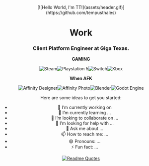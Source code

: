 <div align="center">
[![Hello World, I'm TT!](assets/header.gif)](https://github.com/tempusthales)

# Work
### Client Platform Engineer at Giga Texas.


**GAMING**

![Steam](https://img.shields.io/badge/steam-%23000000.svg?style=for-the-badge&logo=steam&logoColor=white)![Playstation 5](https://img.shields.io/badge/Playstation%205-003791?style=for-the-badge&logo=playstation-5&logoColor=white)![Switch](https://img.shields.io/badge/Switch-E60012?style=for-the-badge&logo=nintendo-switch&logoColor=white)![Xbox](https://img.shields.io/badge/xbox-%23107C10.svg?style=for-the-badge&logo=xbox&logoColor=white)

**When AFK**

![Affinity Designer](https://img.shields.io/badge/affinity%20desginer-%231B72BE.svg?style=for-the-badge&logo=affinity-designer&logoColor=white)![Affinity Photo](https://img.shields.io/badge/affinityphoto-%237E4DD2.svg?style=for-the-badge&logo=affinity-photo&logoColor=white)![Blender](https://img.shields.io/badge/blender-%23F5792A.svg?style=for-the-badge&logo=blender&logoColor=white)![Godot Engine](https://img.shields.io/badge/GODOT-%23FFFFFF.svg?style=for-the-badge&logo=godot-engine)

Here are some ideas to get you started:

- 🔭 I’m currently working on 
- 🌱 I’m currently learning ...
- 👯 I’m looking to collaborate on ...
- 🤔 I’m looking for help with ...
- 💬 Ask me about ...
- 📫 How to reach me: ...
- 😄 Pronouns: ...
- ⚡ Fun fact: ...

[![Readme Quotes](https://quotes-github-readme.vercel.app/api?type=horizontal&theme=dark)](https://github.com/piyushsuthar/github-readme-quotes)
